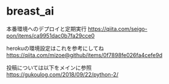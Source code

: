 # breast_ai
本番環境へのデプロイと定期実行
https://qiita.com/seigo-pon/items/ca9951dac0b7fa29cce0

herokuの環境設定はこれを参考にしてね
https://qiita.com/mizoe@github/items/0f7898fe026fa4cefe9d

投稿については以下をメインに参照
https://gukoulog.com/2018/09/22/python-2/
